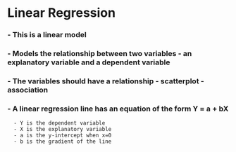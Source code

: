 # Linear Regression

 ### - This is a linear model ###
 ### - Models the relationship between two variables - an explanatory variable and a dependent variable ###
 ### - The variables should have a relationship - scatterplot - association ###
 ### - A linear regression line has an equation of the form Y = a + bX ###
      - Y is the dependent variable
      - X is the explanatory variable
      - a is the y-intercept when x=0
      - b is the gradient of the line
